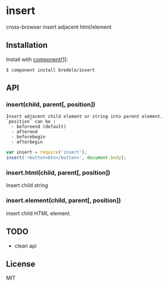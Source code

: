 
# insert

  cross-browser insert adjacent html/element

## Installation

  Install with [component(1)](http://component.io):

    $ component install bredele/insert

## API

### insert(child, parent[, position])

	Insert adjacent child element or string into parent element.
	`position` can be :
	  - beforeend (default)
	  - afterend
	  - beforebegin
	  - afterbegin

```js
var insert = require('insert');
insert('<button>btn</button>', document.body);
```

### insert.html(child, parent[, position])

  Insert child string


### insert.element(child, parent[, position])

  insert child HTML element.

## TODO

  - clean api

## License

  MIT

